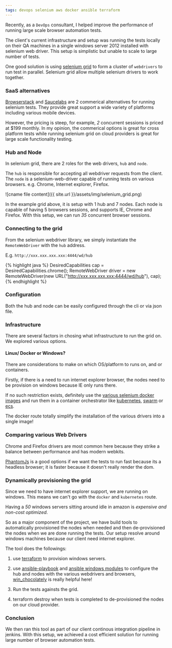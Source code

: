```yaml
---
tags: devops selenium aws docker ansible terraform
---
```


Recently, as a `DevOps` consultant, I helped improve the performance of running large scale browser automation tests. 

The client's current infrastructure and setup was running the tests locally on their QA machines in a single windows server 2012 installed with selenium web driver. This setup is simplistic but unable to scale to large number of tests.

One good solution is using [selenium grid](https://github.com/SeleniumHQ/selenium/wiki/Grid2) to form a cluster of `webdrivers` to run test in parallel. Selenium grid allow multiple selenium drivers to work together. 

### SaaS alternatives
[Browserstack](https://www.browserstack.com) and [Saucelabs](https://saucelabs.com) are 2 commerical alternatives for running selenium tests. They provide great support a wide variety of platforms including various mobile devices. 

However, the pricing is steep, for example, *2* concurrent sessions is priced at $199 monthly. In my opinion, the commerical options is great for cross platform tests while running selenium grid on cloud providers is great for large scale functionality testing.

### Hub and Node
In selenium grid, there are 2 roles for the web drivers, `hub` and `node`. 

The `hub` is responsible for accepting all webdriver requests from the client. The `node` is a selenium-web-driver capable of running tests on various browsers. e.g. Chrome, Internet explorer, Firefox.

![cname file content]({{ site.url }}/assets/img/selenium_grid.png)

In the example grid above, it is setup with 1 hub and 7 nodes. Each node is capable of having 5 browsers sessions, and supports IE, Chrome and Firefox. With this setup, we can run *35* concurrent browser sessions.

### Connecting to the grid
From the selenium webdriver library, we simply instantiate the `RemoteWebDriver` with the `hub` address. 

E.g. `http://xxx.xxx.xxx.xxx:4444/wd/hub`

{% highlight java %}
DesiredCapabilities cap = DesiredCapabilities.chrome();
RemoteWebDriver driver =  new RemoteWebDriver(new URL("http://xxx.xxx.xxx.xxx:4444/wd/hub"), cap);
{% endhighlight %}

### Configuration
Both the hub and node can be easily configured through the cli or via json file. 

### Infrastructure
There are several factors in chosing what infrastructure to run the grid on. We explored various options.

#### Linux/ Docker or Windows?
There are considerations to make on which OS/platform to runs on, and or containers.

Firstly, if there is a need to run internet explorer browser, the nodes need to be provision on windows because IE only runs there.

If no such restriction exists, definitely use the [various selenium docker images](https://github.com/SeleniumHQ/docker-selenium) and run them in a container orchestrator like [kubernetes](https://kubernetes.io), [swarm](https://docs.docker.com/swarm/overview/) or [ecs](https://aws.amazon.com/ecs).

The docker route totally simplify the installation of the various drivers into a single image!

### Comparing various Web Drivers
Chrome and Firefox drivers are most common here because they strike a balance between performance and has modern webkits. 

[PhantomJs](http://phantomjs.org) is a good options if we want the tests to run fast because its a headless browser; it is faster because it doesn't really render the dom.

### Dynamically provisioning the grid
Since we need to have internet explorer support, we are running on windows. This means we can't go with the `docker` and `kubernetes` route.

Having a *50* windows servers sitting around idle in amazon is *expensive and non-cost optimized*. 

So as a major component of the project, we have build tools to automatically provisioned the nodes when needed and then de-provisioned the nodes when we are done running the tests. Our setup resolve around windows machines because our client need internet explorer. 

The tool does the followings:

1. use [terraform](https://www.terraform.io) to provision windows servers.

2. use [ansible-playbook](http://docs.ansible.com/ansible/latest/playbooks.html) and [ansible windows modules](http://docs.ansible.com/ansible/latest/intro_windows.html) to configure the hub and nodes with the various webdrivers and browsers, [win_chocolately](http://docs.ansible.com/ansible/latest/win_chocolatey_module.html) is really helpful here! 

3. Run the tests againsts the grid. 

4. terraform destroy when tests is completed to de-provisioned the nodes on our cloud provider.

### Conclusion
We then ran this tool as part of our client continous integration pipeline in jenkins. With this setup, we achieved a cost efficient solution for running large number of browser automation tests.